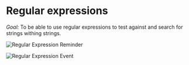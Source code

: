 # Regular expressions

*Goal:* To be able to use regular expressions to test against and search for strings withing strings.

![Regular Expression Reminder](http://i.imgur.com/9lgcqKv.png)

![Regular Expression Event](http://i.imgur.com/apzqzGx.png)
